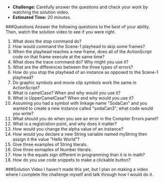 * **Challenge:** Carefully answer the questions and check your work by watching the solution video.
* **Estimated Time:** 20 minutes.

###Questions
Answer the following questions to the best of your ability. Then, watch the solution video to see if you were right.

1. What does the stop command do?
1. How would command the Scene-1 playhead to skip some frames?
1. When the playhead reaches a new frame, does all of the ActionScript code on that frame execute at the same time?
1. What does the trace command do? Why might you use it?
1. What are the differences between the three types of errors?
1. How do you stop the playhead of an instance as opposed to the Scene-1 playhead?
1. Do graphic symbols and movie clip symbols work the same in ActionScript?
1. What is camelCase? When and why would you use it?
1. What is UpperCamelCase? When and why would you use it?
1. Assuming you had a symbol with linkage name "SodaCan" and you wanted to create a new instance called "sodaCan3", what code would you write?
1. What should you do when you see an error in the Compiler Errors panel?
1. What is a registration point, and why does it matter?
1. How would you change the alpha value of an instance?
1. How would you declare a new String variable named myString then assign it the value "Hello World"?
1. Give three examples of String literals.
1. Give three exmaples of Number literals.
1. How is the equals sign different in programming than it is in math?
1. How do you use code snippets to make a clickable button?

###Solution Video
I haven't made this yet, but I plan on making a video where I complete the challenge myself and talk through how I would do it.